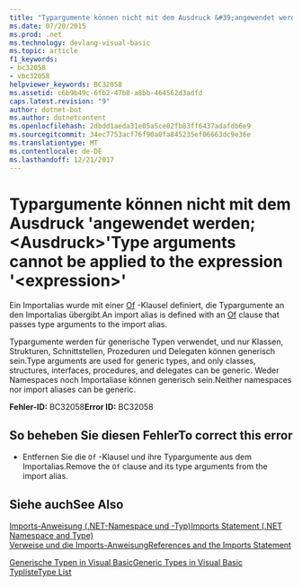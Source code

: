 ```yaml
---
title: "Typargumente können nicht mit dem Ausdruck &#39;angewendet werden; &lt;Ausdruck&gt;&#39;"
ms.date: 07/20/2015
ms.prod: .net
ms.technology: devlang-visual-basic
ms.topic: article
f1_keywords:
- bc32058
- vbc32058
helpviewer_keywords: BC32058
ms.assetid: c6b9b49c-6fb2-47b8-a8bb-464562d3adfd
caps.latest.revision: "9"
author: dotnet-bot
ms.author: dotnetcontent
ms.openlocfilehash: 2dbdd1aeda31e05a5ce02fb83ff6437adafdb6e9
ms.sourcegitcommit: 34ec7753acf76f90a0fa845235ef06663dc9e36e
ms.translationtype: MT
ms.contentlocale: de-DE
ms.lasthandoff: 12/21/2017
---
```

# <a name="type-arguments-cannot-be-applied-to-the-expression-39ltexpressiongt39"></a><span data-ttu-id="f3d2b-102">Typargumente können nicht mit dem Ausdruck &#39;angewendet werden; &lt;Ausdruck&gt;&#39;</span><span class="sxs-lookup"><span data-stu-id="f3d2b-102">Type arguments cannot be applied to the expression &#39;&lt;expression&gt;&#39;</span></span>
<span data-ttu-id="f3d2b-103">Ein Importalias wurde mit einer [Of](../../visual-basic/language-reference/statements/of-clause.md) -Klausel definiert, die Typargumente an den Importalias übergibt.</span><span class="sxs-lookup"><span data-stu-id="f3d2b-103">An import alias is defined with an [Of](../../visual-basic/language-reference/statements/of-clause.md) clause that passes type arguments to the import alias.</span></span>  
  
 <span data-ttu-id="f3d2b-104">Typargumente werden für generische Typen verwendet, und nur Klassen, Strukturen, Schnittstellen, Prozeduren und Delegaten können generisch sein.</span><span class="sxs-lookup"><span data-stu-id="f3d2b-104">Type arguments are used for generic types, and only classes, structures, interfaces, procedures, and delegates can be generic.</span></span> <span data-ttu-id="f3d2b-105">Weder Namespaces noch Importaliase können generisch sein.</span><span class="sxs-lookup"><span data-stu-id="f3d2b-105">Neither namespaces nor import aliases can be generic.</span></span>  
  
 <span data-ttu-id="f3d2b-106">**Fehler-ID:** BC32058</span><span class="sxs-lookup"><span data-stu-id="f3d2b-106">**Error ID:** BC32058</span></span>  
  
## <a name="to-correct-this-error"></a><span data-ttu-id="f3d2b-107">So beheben Sie diesen Fehler</span><span class="sxs-lookup"><span data-stu-id="f3d2b-107">To correct this error</span></span>  
  
-   <span data-ttu-id="f3d2b-108">Entfernen Sie die `Of` -Klausel und ihre Typargumente aus dem Importalias.</span><span class="sxs-lookup"><span data-stu-id="f3d2b-108">Remove the `Of` clause and its type arguments from the import alias.</span></span>  
  
## <a name="see-also"></a><span data-ttu-id="f3d2b-109">Siehe auch</span><span class="sxs-lookup"><span data-stu-id="f3d2b-109">See Also</span></span>  
 [<span data-ttu-id="f3d2b-110">Imports-Anweisung (.NET-Namespace und -Typ)</span><span class="sxs-lookup"><span data-stu-id="f3d2b-110">Imports Statement (.NET Namespace and Type)</span></span>](../../visual-basic/language-reference/statements/imports-statement-net-namespace-and-type.md)  
 [<span data-ttu-id="f3d2b-111">Verweise und die Imports-Anweisung</span><span class="sxs-lookup"><span data-stu-id="f3d2b-111">References and the Imports Statement</span></span>](../../visual-basic/programming-guide/program-structure/references-and-the-imports-statement.md)  
  
 [<span data-ttu-id="f3d2b-112">Generische Typen in Visual Basic</span><span class="sxs-lookup"><span data-stu-id="f3d2b-112">Generic Types in Visual Basic</span></span>](../../visual-basic/programming-guide/language-features/data-types/generic-types.md)  
 [<span data-ttu-id="f3d2b-113">Typliste</span><span class="sxs-lookup"><span data-stu-id="f3d2b-113">Type List</span></span>](../../visual-basic/language-reference/statements/type-list.md)
